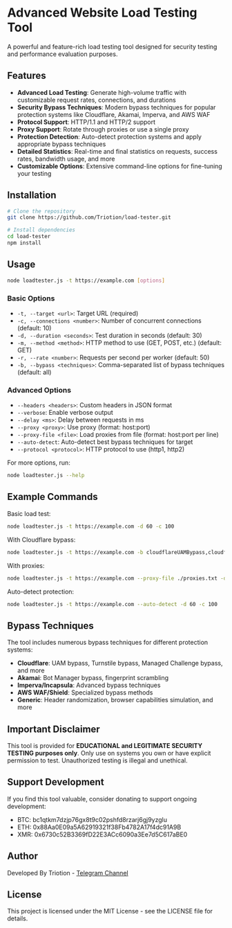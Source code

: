 # Advanced Website Load Testing Tool

A powerful and feature-rich load testing tool designed for security testing and performance evaluation purposes.

## Features

- **Advanced Load Testing**: Generate high-volume traffic with customizable request rates, connections, and durations
- **Security Bypass Techniques**: Modern bypass techniques for popular protection systems like Cloudflare, Akamai, Imperva, and AWS WAF
- **Protocol Support**: HTTP/1.1 and HTTP/2 support
- **Proxy Support**: Rotate through proxies or use a single proxy
- **Protection Detection**: Auto-detect protection systems and apply appropriate bypass techniques
- **Detailed Statistics**: Real-time and final statistics on requests, success rates, bandwidth usage, and more
- **Customizable Options**: Extensive command-line options for fine-tuning your testing

## Installation

```bash
# Clone the repository
git clone https://github.com/Triotion/load-tester.git

# Install dependencies
cd load-tester
npm install
```

## Usage

```bash
node loadtester.js -t https://example.com [options]
```

### Basic Options

- `-t, --target <url>`: Target URL (required)
- `-c, --connections <number>`: Number of concurrent connections (default: 10)
- `-d, --duration <seconds>`: Test duration in seconds (default: 30)
- `-m, --method <method>`: HTTP method to use (GET, POST, etc.) (default: GET)
- `-r, --rate <number>`: Requests per second per worker (default: 50)
- `-b, --bypass <techniques>`: Comma-separated list of bypass techniques (default: all)

### Advanced Options

- `--headers <headers>`: Custom headers in JSON format
- `--verbose`: Enable verbose output
- `--delay <ms>`: Delay between requests in ms
- `--proxy <proxy>`: Use proxy (format: host:port)
- `--proxy-file <file>`: Load proxies from file (format: host:port per line)
- `--auto-detect`: Auto-detect best bypass techniques for target
- `--protocol <protocol>`: HTTP protocol to use (http1, http2)

For more options, run:

```bash
node loadtester.js --help
```

## Example Commands

Basic load test:
```bash
node loadtester.js -t https://example.com -d 60 -c 100
```

With Cloudflare bypass:
```bash
node loadtester.js -t https://example.com -b cloudflareUAMBypass,cloudflareTurnstileBypass -d 60 -c 50
```

With proxies:
```bash
node loadtester.js -t https://example.com --proxy-file ./proxies.txt -d 120 -c 200
```

Auto-detect protection:
```bash
node loadtester.js -t https://example.com --auto-detect -d 60 -c 100
```

## Bypass Techniques

The tool includes numerous bypass techniques for different protection systems:

- **Cloudflare**: UAM bypass, Turnstile bypass, Managed Challenge bypass, and more
- **Akamai**: Bot Manager bypass, fingerprint scrambling
- **Imperva/Incapsula**: Advanced bypass techniques
- **AWS WAF/Shield**: Specialized bypass methods
- **Generic**: Header randomization, browser capabilities simulation, and more

## Important Disclaimer

This tool is provided for **EDUCATIONAL and LEGITIMATE SECURITY TESTING purposes only**. Only use on systems you own or have explicit permission to test. Unauthorized testing is illegal and unethical.

## Support Development

If you find this tool valuable, consider donating to support ongoing development:

- BTC: bc1qtkm7dzjp76gx8t9c02pshfd8rzarj6gj9yzglu
- ETH: 0x88Aa0E09a5A62919321f38Fb4782A17f4dc91A9B
- XMR: 0x6730c52B3369fD22E3ACc6090a3Ee7d5C617aBE0

## Author

Developed By Triotion - [Telegram Channel](https://t.me/Triotion)

## License

This project is licensed under the MIT License - see the LICENSE file for details. 
